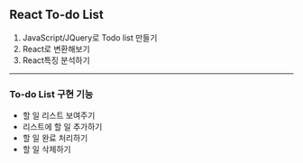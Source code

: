 ## React To-do List

1. JavaScript/JQuery로 Todo list 만들기
2. React로 변환해보기
3. React특징 분석하기

-----

### To-do List 구현 기능
- 할 일 리스트 보여주기
- 리스트에 할 일 추가하기
- 할 일 완료 처리하기
- 할 일 삭제하기